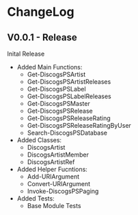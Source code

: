 # ChangeLog

## **V0.0.1 - Release**
Inital Release
- Added Main Functions:
    - Get-DiscogsPSArtist
    - Get-DiscogsPSArtistReleases
    - Get-DiscogsPSLabel
    - Get-DiscogsPSLabelReleases
    - Get-DiscogsPSMaster
    - Get-DiscogsPSRelease
    - Get-DiscogsPSReleaseRating
    - Get-DiscogsPSReleaseRatingByUser
    - Search-DiscogsPSDatabase
- Added Classes:
    - DiscogsArtist
    - DiscogsArtistMember
    - DiscogsArtistRef
- Added Helper Fucntions:
    - Add-URIArgument
    - Convert-URIArgument
    - Invoke-DiscogsPSPaging
- Added Tests:
    - Base Module Tests
